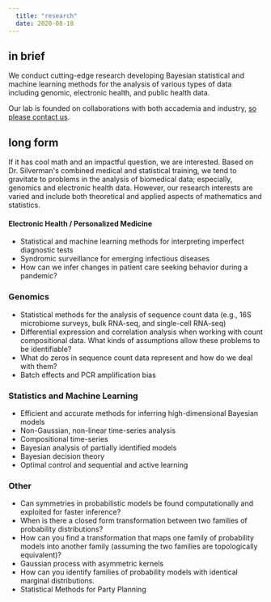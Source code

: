 ```yaml
---
  title: "research"
  date: 2020-08-18
---
```


## in brief

We conduct cutting-edge research developing Bayesian statistical and machine learning methods for the analysis of various types of data including genomic, electronic health, and public health data. 

Our lab is founded on collaborations with both accademia and industry, [so please contact us](mailto:JustinSilverman@psu.edu).

## long form

If it has cool math and an impactful question, we are interested. Based on Dr. Silverman's combined medical and statistical training, we tend to gravitate to problems in the analysis of biomedical data; especially, genomics and electronic health data. However, our research interests are varied and include both theoretical and applied aspects of mathematics and statistics. 

#### Electronic Health / Personalized Medicine
* Statistical and machine learning methods for interpreting imperfect diagnostic tests
* Syndromic surveillance for emerging infectious diseases
* How can we infer changes in patient care seeking behavior during a pandemic?

### Genomics
* Statistical methods for the analysis of sequence count data (e.g., 16S microbiome surveys, bulk RNA-seq, and single-cell RNA-seq)
* Differential expression and correlation analysis when working with count compositional data. What kinds of assumptions allow these problems to be identifiable?
* What do zeros in sequence count data represent and how do we deal with them?
* Batch effects and PCR amplification bias
### Statistics and Machine Learning
* Efficient and accurate methods for inferring high-dimensional Bayesian models
* Non-Gaussian, non-linear time-series analysis
* Compositional time-series
* Bayesian analysis of partially identified models
* Bayesian decision theory
* Optimal control and sequential and active learning
### Other
* Can symmetries in probabilistic models be found computationally and exploited for faster inference?
 * When is there a closed form transformation between two families of probability distributions?
* How can you find a transformation that maps one family of probability models into another family (assuming the two families are topologically equivalent)?
* Gaussian process with asymmetric kernels
* How can you identify families of probability models with identical marginal distributions.
* Statistical Methods for Party Planning

